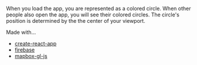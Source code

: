 When you load the app, you are represented as a colored circle. When other people also open the app, you will see their colored circles. The circle's position is determined by the the center of your viewport.

Made with...
- [create-react-app](https://facebook.github.io/create-react-app/)
- [firebase](https://firebase.google.com)
- [mapbox-gl-js](https://mapbox.com/mapbox-gl-js/api/)
